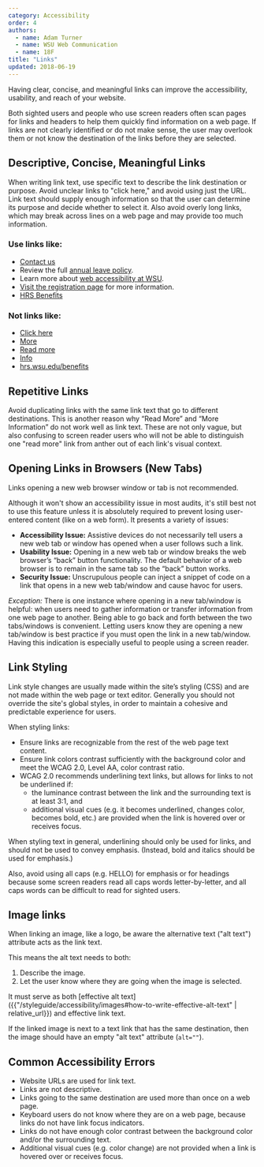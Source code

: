 ```yaml
---
category: Accessibility
order: 4
authors:
  - name: Adam Turner
  - name: WSU Web Communication
  - name: 18F
title: "Links"
updated: 2018-06-19
---
```


Having clear, concise, and meaningful links can improve the accessibility, usability, and reach of your website.

Both sighted users and people who use screen readers often scan pages for links and headers to help them quickly find information on a web page. If links are not clearly identified or do not make sense, the user may overlook them or not know the destination of the links before they are selected.

## Descriptive, Concise, Meaningful Links

When writing link text, use specific text to describe the link destination or purpose. Avoid unclear links to "click here," and avoid using just the URL. Link text should supply enough information so that the user can determine its purpose and decide whether to select it. Also avoid overly long links, which may break across lines on a web page and may provide too much information.

<section class="comparison">
	<div class="comparison-option">
		<h3>Use links like:</h3>
		<ul>
			<li><a href="#">Contact us</a></li>
			<li>Review the full <a href="#">annual leave policy</a>.</li>
			<li>Learn more about <a href="#">web accessibility at WSU</a>.</li>
			<li><a href="#">Visit the registration page</a> for more information.</li>
			<li><a href="#">HRS Benefits</a></li>
		</ul>
	</div>
	<div class="comparison-option">
		<h3>Not links like:</h3>
		<ul>
			<li><a href="#">Click here</a></li>
			<li><a href="#">More</a></li>
			<li><a href="#">Read more</a></li>
			<li><a href="#">Info</a></li>
			<li><a href="#">hrs.wsu.edu/benefits</a></li>
		</ul>
	</div>
</section>

## Repetitive Links

Avoid duplicating links with the same link text that go to different destinations. This is another reason why “Read More” and “More Information” do not work well as link text. These are not only vague, but also confusing to screen reader users who will not be able to distinguish one "read more" link from anther out of each link's visual context.

## Opening Links in Browsers (New Tabs)

Links opening a new web browser window or tab is not recommended.

Although it won't show an accessibility issue in most audits, it's still best not to use this feature unless it is absolutely required to prevent losing user-entered content (like on a web form). It presents a variety of issues:

* **Accessibility Issue:** Assistive devices do not necessarily tell users a new web tab or window has opened when a user follows such a link.
* **Usability Issue:** Opening in a new web tab or window breaks the web browser’s “back” button functionality. The default behavior of a web browser is to remain in the same tab so the “back” button works.
* **Security Issue:** Unscrupulous people can inject a snippet of code on a link that opens in a new web tab/window and cause havoc for users.

*Exception:* There is one instance where opening in a new tab/window is helpful: when users need to gather information or transfer information from one web page to another. Being able to go back and forth between the two tabs/windows is convenient. Letting users know they are opening a new tab/window is best practice if you must open the link in a new tab/window. Having this indication is especially useful to people using a screen reader.

## Link Styling

Link style changes are usually made within the site’s styling (CSS) and are not made within the web page or text editor. Generally you should not override the site's global styles, in order to maintain a cohesive and predictable experience for users.

When styling links:

* Ensure links are recognizable from the rest of the web page text content.
* Ensure link colors contrast sufficiently with the background color and meet the WCAG 2.0, Level AA, color contrast ratio.
* WCAG 2.0 recommends underlining text links, but allows for links to not be underlined if:
	- the luminance contrast between the link and the surrounding text is at least 3:1, and
	- additional visual cues (e.g. it becomes underlined, changes color, becomes bold, etc.) are provided when the link is hovered over or receives focus.

When styling text in general, underlining should only be used for links, and should not be used to convey emphasis. (Instead, bold and italics should be used for emphasis.)

Also, avoid using all caps (e.g. HELLO) for emphasis or for headings because some screen readers read all caps words letter-by-letter, and all caps words can be difficult to read for sighted users.

## Image links

When linking an image, like a logo, be aware the alternative text ("alt text") attribute acts as the link text.

This means the alt text needs to both:

1. Describe the image.
2. Let the user know where they are going when the image is selected.

It must serve as both [effective alt text]({{"/styleguide/accessibility/images#how-to-write-effective-alt-text" | relative_url}}) and effective link text.

If the linked image is next to a text link that has the same destination, then the image should have an empty "alt text" attribute (`alt=""`).

## Common Accessibility Errors

* Website URLs are used for link text.
* Links are not descriptive.
* Links going to the same destination are used more than once on a web page.
* Keyboard users do not know where they are on a web page, because links do not have link focus indicators.
* Links do not have enough color contrast between the background color and/or the surrounding text.
* Additional visual cues (e.g. color change) are not provided when a link is hovered over or receives focus.

